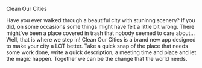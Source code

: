 Clean Our Cities

Have you ever walked through a beautiful city with stuninng scenery? If you did, on some occasions some things might have felt a little bit wrong. There might've been a place covered in trash that nobody seemed to care about... Well, that is where we step in! Clean Our Cities is a brand new app designed to make your city a LOT better. Take a quick snap of the place that needs some work done, write a quick description, a meeting time and place and let the magic happen. Together we can be the change that the world needs.
